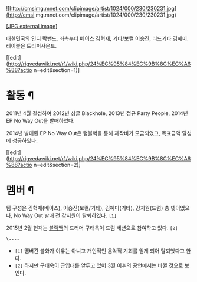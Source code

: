 ![http://cmsimg.mnet.com/clipimage/artist/1024/000/230/230231.jpg](http://cmsi
mg.mnet.com/clipimage/artist/1024/000/230/230231.jpg)

[[JPG external
image]](http://cmsimg.mnet.com/clipimage/artist/1024/000/230/230231.jpg)

대한민국의 인디 락밴드. 좌측부터 베이스 김혁재, 기타/보컬 이승진, 리드기타 김혜미. 레이블은 트리퍼사운드.

[[edit](http://rigvedawiki.net/r1/wiki.php/24%EC%95%84%EC%9B%8C%EC%A6%88?actio
n=edit&section=1)]

# 활동 ¶

2011년 4월 결성하여 2012년 싱글 Blackhole, 2013년 정규 Party People, 2014년 EP No Way Out을
발매하였다.

  

2014년 발매된 EP No Way Out은 텀블벅을 통해 제작비가 모금되었고, 목표금액 달성에 성공하였다.

  
  

[[edit](http://rigvedawiki.net/r1/wiki.php/24%EC%95%84%EC%9B%8C%EC%A6%88?actio
n=edit&section=2)]

# 멤버 ¶

팀 구성은 김혁재(베이스), 이승진(보컬/기타), 김혜미(기타), 강지원(드럼) 총 넷이었으나, No Way Out 발매 전 강지원이
탈퇴하였다. `[1]`

  

2015년 2월 현재는 [블랙백](%EB%B8%94%EB%9E%99%EB%B0%B1.md)의 드러머 구태욱이 드럼 세션으로 참여하고
있다. `[2]`

`\----`

  * `[1]` 멤버간 불화가 이유는 아니고 개인적인 음악적 기회를 얻게 되어 탈퇴했다고 한다.
  * `[2]` 하지만 구태욱이 군입대를 앞두고 있어 3월 이후의 공연에서는 바뀔 것으로 보인다.

